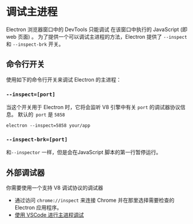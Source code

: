 # 调试主进程

Electron 浏览器窗口中的 DevTools 只能调试 在该窗口中执行的 JavaScript (即 web 页面) 。 为了提供一个可以调试主进程的方法，Electron 提供了 `--inspect` 和 `--inspect-brk` 开关。

## 命令行开关

使用如下的命令行开关来调试 Electron 的主进程：

### `--inspect=[port]`

当这个开关用于 Electron 时，它将会监听 V8 引擎中有关 `port` 的调试器协议信息。 默认的` port` 是 `5858`

```shell
electron --inspect=5858 your/app
```

### `--inspect-brk=[port]`

和`--inspector` 一样，但是会在JavaScript 脚本的第一行暂停运行。

## 外部调试器

你需要使用一个支持 V8 调试协议的调试器

- 通过访问 `chrome://inspect` 来连接 Chrome 并在那里选择需要检查的Electron 应用程序。
- [使用 VSCode 进行主进程调试](debugging-main-process-vscode.md)